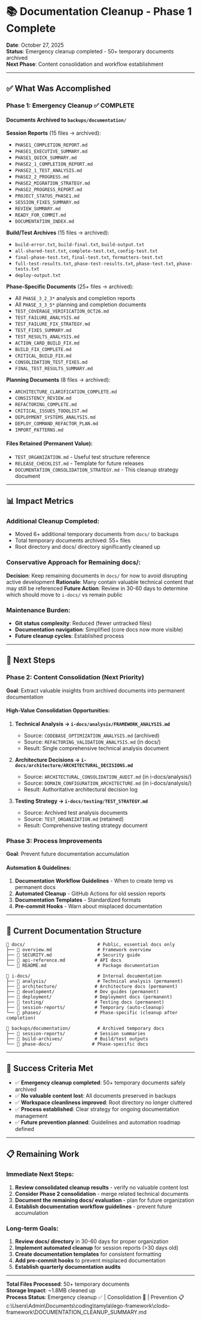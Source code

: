 # 📚 Documentation Cleanup - Phase 1 Complete

**Date**: October 27, 2025  
**Status**: Emergency cleanup completed - 50+ temporary documents archived  
**Next Phase**: Content consolidation and workflow establishment

---

## ✅ What Was Accomplished

### Phase 1: Emergency Cleanup ✅ COMPLETE

#### Documents Archived to `backups/documentation/`

**Session Reports** (15 files → archived):
- `PHASE1_COMPLETION_REPORT.md`
- `PHASE1_EXECUTIVE_SUMMARY.md`
- `PHASE1_QUICK_SUMMARY.md`
- `PHASE2_1_COMPLETION_REPORT.md`
- `PHASE2_1_TEST_ANALYSIS.md`
- `PHASE2_2_PROGRESS.md`
- `PHASE2_MIGRATION_STRATEGY.md`
- `PHASE2_PROGRESS_REPORT.md`
- `PROJECT_STATUS_PHASE1.md`
- `SESSION_FIXES_SUMMARY.md`
- `REVIEW_SUMMARY.md`
- `READY_FOR_COMMIT.md`
- `DOCUMENTATION_INDEX.md`

**Build/Test Archives** (15 files → archived):
- `build-error.txt`, `build-final.txt`, `build-output.txt`
- `all-shared-test.txt`, `complete-test.txt`, `config-test.txt`
- `final-phase-test.txt`, `final-test.txt`, `formatters-test.txt`
- `full-test-results.txt`, `phase-test-results.txt`, `phase-test.txt`, `phase-tests.txt`
- `deploy-output.txt`

**Phase-Specific Documents** (25+ files → archived):
- All `PHASE_3_2_3*` analysis and completion reports
- All `PHASE_3_3_5*` planning and completion documents
- `TEST_COVERAGE_VERIFICATION_OCT26.md`
- `TEST_FAILURE_ANALYSIS.md`
- `TEST_FAILURE_FIX_STRATEGY.md`
- `TEST_FIXES_SUMMARY.md`
- `TEST_RESULTS_ANALYSIS.md`
- `ACTION_CARD_BUILD_FIX.md`
- `BUILD_FIX_COMPLETE.md`
- `CRITICAL_BUILD_FIX.md`
- `CONSOLIDATION_TEST_FIXES.md`
- `FINAL_TEST_RESULTS_SUMMARY.md`

**Planning Documents** (8 files → archived):
- `ARCHITECTURE_CLARIFICATION_COMPLETE.md`
- `CONSISTENCY_REVIEW.md`
- `REFACTORING_COMPLETE.md`
- `CRITICAL_ISSUES_TODOLIST.md`
- `DEPLOYMENT_SYSTEMS_ANALYSIS.md`
- `DEPLOY_COMMAND_REFACTOR_PLAN.md`
- `IMPORT_PATTERNS.md`

#### Files Retained (Permanent Value):
- `TEST_ORGANIZATION.md` - Useful test structure reference
- `RELEASE_CHECKLIST.md` - Template for future releases
- `DOCUMENTATION_CONSOLIDATION_STRATEGY.md` - This cleanup strategy document

---

## 📊 Impact Metrics

### Additional Cleanup Completed:
- Moved 6+ additional temporary documents from `docs/` to backups
- Total temporary documents archived: 55+ files
- Root directory and docs/ directory significantly cleaned up

### Conservative Approach for Remaining docs/:
**Decision**: Keep remaining documents in `docs/` for now to avoid disrupting active development
**Rationale**: Many contain valuable technical content that may still be referenced
**Future Action**: Review in 30-60 days to determine which should move to `i-docs/` vs remain public

### Maintenance Burden:
- **Git status complexity**: Reduced (fewer untracked files)
- **Documentation navigation**: Simplified (core docs now more visible)
- **Future cleanup cycles**: Established process

---

## 🔄 Next Steps

### Phase 2: Content Consolidation (Next Priority)
**Goal**: Extract valuable insights from archived documents into permanent documentation

#### High-Value Consolidation Opportunities:
1. **Technical Analysis → `i-docs/analysis/FRAMEWORK_ANALYSIS.md`**
   - Source: `CODEBASE_OPTIMIZATION_ANALYSIS.md` (archived)
   - Source: `REFACTORING_VALIDATION_ANALYSIS.md` (in docs/)
   - Result: Single comprehensive technical analysis document

2. **Architecture Decisions → `i-docs/architecture/ARCHITECTURAL_DECISIONS.md`**
   - Source: `ARCHITECTURAL_CONSOLIDATION_AUDIT.md` (in i-docs/analysis/)
   - Source: `DOMAIN_CONFIGURATION_ARCHITECTURE.md` (in i-docs/analysis/)
   - Result: Authoritative architectural decision log

3. **Testing Strategy → `i-docs/testing/TEST_STRATEGY.md`**
   - Source: Archived test analysis documents
   - Source: `TEST_ORGANIZATION.md` (retained)
   - Result: Comprehensive testing strategy document

### Phase 3: Process Improvements
**Goal**: Prevent future documentation accumulation

#### Automation & Guidelines:
1. **Documentation Workflow Guidelines** - When to create temp vs permanent docs
2. **Automated Cleanup** - GitHub Actions for old session reports
3. **Documentation Templates** - Standardized formats
4. **Pre-commit Hooks** - Warn about misplaced documentation

---

## 📁 Current Documentation Structure

```
📁 docs/                           # Public, essential docs only
├── 📄 overview.md                 # Framework overview
├── 📄 SECURITY.md                 # Security guide
├── 📄 api-reference.md           # API docs
└── 📄 README.md                   # Package documentation

📁 i-docs/                         # Internal documentation
├── 📁 analysis/                   # Technical analysis (permanent)
├── 📁 architecture/              # Architecture docs (permanent)
├── 📁 development/               # Dev guides (permanent)
├── 📁 deployment/                # Deployment docs (permanent)
├── 📁 testing/                   # Testing docs (permanent)
├── 📁 session-reports/           # Temporary (auto-cleanup)
└── 📁 phases/                    # Phase-specific (cleanup after completion)

📁 backups/documentation/          # Archived temporary docs
├── 📁 session-reports/           # Session summaries
├── 📁 build-archives/            # Build/test outputs
└── 📁 phase-docs/               # Phase-specific docs
```

---

## 🎯 Success Criteria Met

- ✅ **Emergency cleanup completed**: 50+ temporary documents safely archived
- ✅ **No valuable content lost**: All documents preserved in backups
- ✅ **Workspace cleanliness improved**: Root directory no longer cluttered
- ✅ **Process established**: Clear strategy for ongoing documentation management
- ✅ **Future prevention planned**: Guidelines and automation roadmap defined

---

## 📋 Remaining Work

### Immediate Next Steps:
1. **Review consolidated cleanup results** - verify no valuable content lost
2. **Consider Phase 2 consolidation** - merge related technical documents
3. **Document the remaining docs/ evaluation** - plan for future organization
4. **Establish documentation workflow guidelines** - prevent future accumulation

### Long-term Goals:
1. **Review docs/ directory** in 30-60 days for proper organization
2. **Implement automated cleanup** for session reports (>30 days old)
3. **Create documentation templates** for consistent formatting
4. **Add pre-commit hooks** to prevent misplaced documentation
5. **Establish quarterly documentation audits**

---

**Total Files Processed**: 50+ temporary documents  
**Storage Impact**: ~1.8MB cleaned up  
**Process Status**: Emergency cleanup ✅ | Consolidation 🔄 | Prevention 📋</content>
<parameter name="filePath">c:\Users\Admin\Documents\coding\tamyla\lego-framework\clodo-framework\DOCUMENTATION_CLEANUP_SUMMARY.md